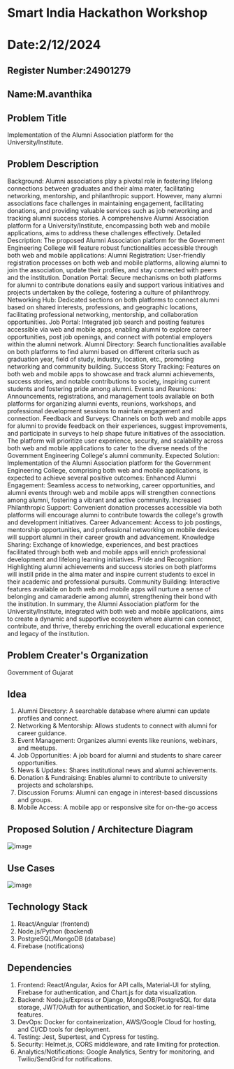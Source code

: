 # Smart India Hackathon Workshop
# Date:2/12/2024
## Register Number:24901279
## Name:M.avanthika
## Problem Title
Implementation of the Alumni Association platform for the University/Institute.
## Problem Description
Background: Alumni associations play a pivotal role in fostering lifelong connections between graduates and their alma mater, facilitating networking, mentorship, and philanthropic support. However, many alumni associations face challenges in maintaining engagement, facilitating donations, and providing valuable services such as job networking and tracking alumni success stories. A comprehensive Alumni Association platform for a University/Institute, encompassing both web and mobile applications, aims to address these challenges effectively. Detailed Description: The proposed Alumni Association platform for the Government Engineering College will feature robust functionalities accessible through both web and mobile applications: Alumni Registration: User-friendly registration processes on both web and mobile platforms, allowing alumni to join the association, update their profiles, and stay connected with peers and the institution. Donation Portal: Secure mechanisms on both platforms for alumni to contribute donations easily and support various initiatives and projects undertaken by the college, fostering a culture of philanthropy. Networking Hub: Dedicated sections on both platforms to connect alumni based on shared interests, professions, and geographic locations, facilitating professional networking, mentorship, and collaboration opportunities. Job Portal: Integrated job search and posting features accessible via web and mobile apps, enabling alumni to explore career opportunities, post job openings, and connect with potential employers within the alumni network. Alumni Directory: Search functionalities available on both platforms to find alumni based on different criteria such as graduation year, field of study, industry, location, etc., promoting networking and community building. Success Story Tracking: Features on both web and mobile apps to showcase and track alumni achievements, success stories, and notable contributions to society, inspiring current students and fostering pride among alumni. Events and Reunions: Announcements, registrations, and management tools available on both platforms for organizing alumni events, reunions, workshops, and professional development sessions to maintain engagement and connection. Feedback and Surveys: Channels on both web and mobile apps for alumni to provide feedback on their experiences, suggest improvements, and participate in surveys to help shape future initiatives of the association. The platform will prioritize user experience, security, and scalability across both web and mobile applications to cater to the diverse needs of the Government Engineering College's alumni community. Expected Solution: Implementation of the Alumni Association platform for the Government Engineering College, comprising both web and mobile applications, is expected to achieve several positive outcomes: Enhanced Alumni Engagement: Seamless access to networking, career opportunities, and alumni events through web and mobile apps will strengthen connections among alumni, fostering a vibrant and active community. Increased Philanthropic Support: Convenient donation processes accessible via both platforms will encourage alumni to contribute towards the college's growth and development initiatives. Career Advancement: Access to job postings, mentorship opportunities, and professional networking on mobile devices will support alumni in their career growth and advancement. Knowledge Sharing: Exchange of knowledge, experiences, and best practices facilitated through both web and mobile apps will enrich professional development and lifelong learning initiatives. Pride and Recognition: Highlighting alumni achievements and success stories on both platforms will instill pride in the alma mater and inspire current students to excel in their academic and professional pursuits. Community Building: Interactive features available on both web and mobile apps will nurture a sense of belonging and camaraderie among alumni, strengthening their bond with the institution. In summary, the Alumni Association platform for the University/Institute, integrated with both web and mobile applications, aims to create a dynamic and supportive ecosystem where alumni can connect, contribute, and thrive, thereby enriching the overall educational experience and legacy of the institution.
## Problem Creater's Organization
Government of Gujarat

## Idea
 1. Alumni Directory: A searchable database where alumni can update profiles and connect.
 2. Networking & Mentorship: Allows students to connect with alumni for career guidance.
 3. Event Management: Organizes alumni events like reunions, webinars, and meetups.
 4. Job Opportunities: A job board for alumni and students to share career opportunities.
 5. News & Updates: Shares institutional news and alumni achievements.
 6. Donation & Fundraising: Enables alumni to contribute to university projects and scholarships.
 7. Discussion Forums: Alumni can engage in interest-based discussions and groups.
 8. Mobile Access: A mobile app or responsive site for on-the-go access

## Proposed Solution / Architecture Diagram
![image](https://github.com/user-attachments/assets/d25940cd-f5c2-4a8c-8243-4c1d88ab2688)


## Use Cases
![image](https://github.com/user-attachments/assets/b1622753-f4d7-4226-a3e8-e69b8fdff4e7)


## Technology Stack
 1. React/Angular (frontend)
 2. Node.js/Python (backend)
 3. PostgreSQL/MongoDB (database)
 4. Firebase (notifications)

## Dependencies
 1. Frontend: React/Angular, Axios for API calls, Material-UI for styling, Firebase for
 authentication, and Chart.js for data visualization.
 2. Backend: Node.js/Express or Django, MongoDB/PostgreSQL for data storage,
 JWT/OAuth for authentication, and Socket.io for real-time features.
 3. DevOps: Docker for containerization, AWS/Google Cloud for hosting, and CI/CD
 tools for deployment.
 4. Testing: Jest, Supertest, and Cypress for testing.
 5. Security: Helmet.js, CORS middleware, and rate limiting for protection.
 6. Analytics/Notifications: Google Analytics, Sentry for monitoring, and
 Twilio/SendGrid for notifications.
